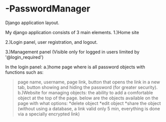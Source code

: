 # -PasswordManager
Django application layout.


My django application consists of 3 main elements.
1.)Home site

2.)Login panel, user registration, and logout.

3.)Management panel (Visible only for logged in users limited by '@login_required')


In the login panel:
a.)home page where is all password objects with functions such as:
>page name, username, page link, button that opens the link in a new tab, button showing and hiding the password (for greater security).
b.)Website for managing objects:
>the ability to add a comfortable object at the top of the page.
>below are the objects available on the page with what options:
*delete object
*edit object
*share the object (without using a database, a link valid only 5 min, everything is done via a specially encrypted link)
